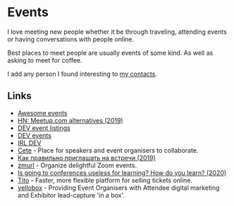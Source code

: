 # Events

I love meeting new people whether it be through traveling, attending events or having conversations with people online.

Best places to meet people are usually events of some kind. As well as asking to meet for coffee.

I add any person I found interesting to [my contacts](../macOS/apps/contacts.md).

## Links

- [Awesome events](https://github.com/learn-anything/events#readme)
- [HN: Meetup.com alternatives (2019)](https://news.ycombinator.com/item?id=21257661)
- [DEV event listings](https://dev.to/listings/events)
- [DEV events](https://dev.to/events)
- [IRL DEV](https://irl.dev/)
- [Cete](https://cete.io/) - Place for speakers and event organisers to collaborate.
- [Как правильно приглашать на встречи (2019)](http://sergeykorol.ru/blog/meeting-call/)
- [zmurl](https://zmurl.com/) - Organize delightful Zoom events.
- [Is going to conferences useless for learning? How do you learn? (2020)](https://lobste.rs/s/pznfdh/is_going_conferences_useless_for)
- [Tito](https://ti.to/home) - Faster, more flexible platform for selling tickets online.
- [yellobox](https://www.yellobox.io/) - Providing Event Organisers with Attendee digital marketing and Exhibitor lead-capture 'in a box'.